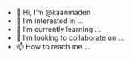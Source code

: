 - 👋 Hi, I’m @kaanmaden
- 👀 I’m interested in ...
- 🌱 I’m currently learning ...
- 💞️ I’m looking to collaborate on ...
- 📫 How to reach me ...

<!---
kaanmadenxx/kaanmadenxx is a ✨ special ✨ repository because its `README.md` (this file) appears on your GitHub profile.
You can click the Preview link to take a look at your changes.
--->
